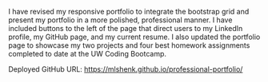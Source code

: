 I have revised my responsive portfolio to integrate the bootstrap grid and present my portfolio in a more polished, professional manner. I have included buttons to the left of the page that direct users to my LinkedIn profile, my GitHub page, and my current resume. I also updated the portfolio page to showcase my two projects and four best homework assignments completed to date at the UW Coding Bootcamp.

Deployed GitHub URL: https://mlshenk.github.io/professional-portfolio/